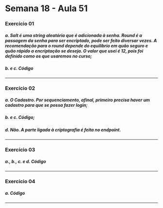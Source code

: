 # Semana 18 - Aula 51

### Exercício 01

##### a. Salt é uma string aleatória que é adicionada à senha. Round é a passagem da senha para ser encriptado, pode ser feito diversar vezes. A recomendação para o round depende do equilibrio em quão seguro e quão rápido a encriptação se deseja. O valor que usei é 12, pois foi definido como os que usaremos no curso;
##### b. e c. Código
***

### Exercício 02

##### a. O Cadastro. Por sequenciamento, afinal, primeiro precisa haver um cadastro para que se possa fazer login;
##### b. e c. Código;
##### d. Não. A parte ligada à criptografia é feita no endpoint.
***

### Exercício 03

##### a., b., c. e d. Código
***

### Exercício 04

##### a. Código
***